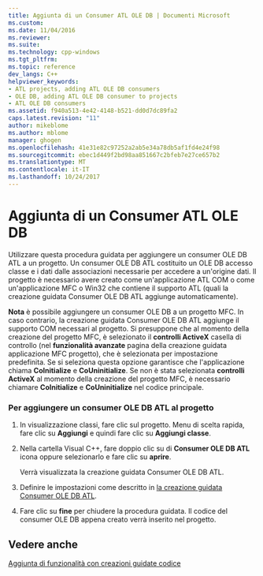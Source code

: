 ```yaml
---
title: Aggiunta di un Consumer ATL OLE DB | Documenti Microsoft
ms.custom: 
ms.date: 11/04/2016
ms.reviewer: 
ms.suite: 
ms.technology: cpp-windows
ms.tgt_pltfrm: 
ms.topic: reference
dev_langs: C++
helpviewer_keywords:
- ATL projects, adding ATL OLE DB consumers
- OLE DB, adding ATL OLE DB consumer to projects
- ATL OLE DB consumers
ms.assetid: f940a513-4e42-4148-b521-dd0d7dc89fa2
caps.latest.revision: "11"
author: mikeblome
ms.author: mblome
manager: ghogen
ms.openlocfilehash: 41e31e82c97252a2ab5e34a78db5af1fd4e24f98
ms.sourcegitcommit: ebec1d449f2bd98aa851667c2bfeb7e27ce657b2
ms.translationtype: MT
ms.contentlocale: it-IT
ms.lasthandoff: 10/24/2017
---
```

# <a name="adding-an-atl-ole-db-consumer"></a>Aggiunta di un Consumer ATL OLE DB
Utilizzare questa procedura guidata per aggiungere un consumer OLE DB ATL a un progetto. Un consumer OLE DB ATL costituito un OLE DB accesso classe e i dati dalle associazioni necessarie per accedere a un'origine dati. Il progetto è necessario avere creato come un'applicazione ATL COM o come un'applicazione MFC o Win32 che contiene il supporto ATL (quali la creazione guidata Consumer OLE DB ATL aggiunge automaticamente).  
  
 **Nota** è possibile aggiungere un consumer OLE DB a un progetto MFC. In caso contrario, la creazione guidata Consumer OLE DB ATL aggiunge il supporto COM necessari al progetto. Si presuppone che al momento della creazione del progetto MFC, è selezionato il **controlli ActiveX** casella di controllo (nel **funzionalità avanzate** pagina della creazione guidata applicazione MFC progetto), che è selezionata per impostazione predefinita. Se si seleziona questa opzione garantisce che l'applicazione chiama **CoInitialize** e **CoUninitialize**. Se non è stata selezionata **controlli ActiveX** al momento della creazione del progetto MFC, è necessario chiamare **CoInitialize** e **CoUninitialize** nel codice principale.  
  
### <a name="to-add-an-atl-ole-db-consumer-to-your-project"></a>Per aggiungere un consumer OLE DB ATL al progetto  
  
1.  In visualizzazione classi, fare clic sul progetto. Menu di scelta rapida, fare clic su **Aggiungi** e quindi fare clic su **Aggiungi classe**.  
  
2.  Nella cartella Visual C++, fare doppio clic su di **Consumer OLE DB ATL** icona oppure selezionarlo e fare clic su **aprire**.  
  
     Verrà visualizzata la creazione guidata Consumer OLE DB ATL.  
  
3.  Definire le impostazioni come descritto in [la creazione guidata Consumer OLE DB ATL](../../atl/reference/atl-ole-db-consumer-wizard.md).  
  
4.  Fare clic su **fine** per chiudere la procedura guidata. Il codice del consumer OLE DB appena creato verrà inserito nel progetto.  
  
## <a name="see-also"></a>Vedere anche  
 [Aggiunta di funzionalità con creazioni guidate codice](../../ide/adding-functionality-with-code-wizards-cpp.md)

